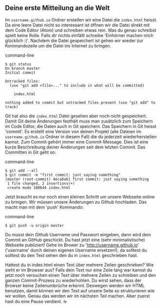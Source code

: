 ## Deine erste Mitteilung an die Welt

Im `username.github.io` Ordner erstellen wir eine Datei die `index.html` heisst. Da eine leere Datei nicht so interessant ist öffnen wir die Datei direkt mit dem Code Editor (Atom) und schreiben etwas rein. Was du genau schreibst spielt keine Rolle. Falls dir nichts einfällt schreibe 'Einhörner machen mich glücklich :)'. Nachdem die Datei gespeichert ist gehen wir wieder zur Kommandozeile um die Datei ins Internet zu bringen.

command-line

```
$ git status
On branch master
Initial commit

Untracked files:
  (use "git add <file>..." to include in what will be committed)

    index.html

nothing added to commit but untracked files present (use "git add" to track)
```

Git hat also die `index.html` Datei gesehen aber noch nicht gespeichert. Damit Git deine Änderungen festhält muss man zusätzlich zum Speichern im Code Editor, die Daten auch in Git speichern. Das Speichern in Git heisst 'commit'. Es erstellt eine Version von deinen Projekt \(alle Dateien im `username.github.io` Ordner in diesem Fall\) die du jederzeit wiederherstellen kannst. Zum Commit gehört immer eine Commit-Message. Dies ist eine kurze Beschreibung deiner Änderungen seit dem letzten Commit. Das Committen in Git geht so:

command-line

```
$ git add --all
$ git commit -m "first commit: just saying something"
[master (root-commit) 4eca6ab] first commit: just saying something
 1 file changed, 2 insertions(+)
 create mode 100644 index.html
```

Jetzt braucht es nur noch einen kleinen Schritt um unsere Webseite online zu bringen. Wir müssen unsere Änderungen zu Github hochladen. Das macht man mit dem 'push' Kommando:

command-line

```
$ git push -u origin master
```

Du musst dein Github Username und Passwort eingeben, dann wird dein Commit an GitHub geschickt. Du hast jetzt eine (sehr minimalistische) Webseite publiziert! Gehe im Brower zu 'http://username.github.io' ('username' durch deinen eigenen Username ersetzen!), da solltest du solltest du den Text sehen den du in `index.html` geschrieben hast.

Hattest du in index.html einen Text über mehrere Zeilen geschrieben? Wie sieht er im Browser aus? Falls dein Text nur eine Zeile lang war kannst du jetzt noch versuchen einen Text über mehrere Zeilen zu schreiben und den ganzen Commit-Prozess zu wiederhohlen. Du wirst sehen, dass der Browser keine Zeilenumbrüche erkennt. Deswegen werden wir HTML benutzen, damit können wir den Text auf unsere Seite so strukturieren wie wir wollen. Genau das werden wir im nächsten Teil machen. Aber zuerst hast du eine Pause verdient. ☕️



